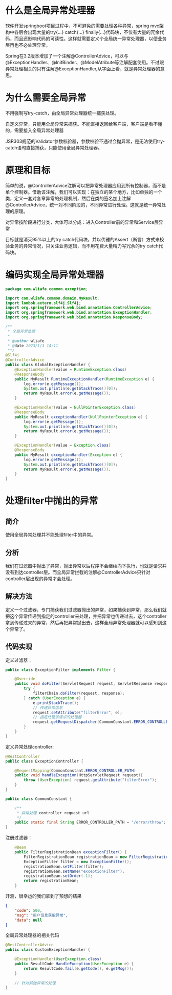 # 什么是全局异常处理器

软件开发springboot项目过程中，不可避免的需要处理各种异常，spring mvc架构中各层会出现大量的try{...} catch{...} finally{...}代码块，不仅有大量的冗余代码，而且还影响代码的可读性。这样就需要定义个全局统一异常处理器，以便业务层再也不必处理异常。

Spring在3.2版本增加了一个注解@ControllerAdvice，可以与@ExceptionHandler、@InitBinder、@ModelAtribute等注解配套使用。不过跟异常处理相关的只有注解@ExceptionHandler,从字面上看，就是异常处理器的意思。

# 为什么需要全局异常

不用强制写try-catch，由全局异常处理器统一捕获处理。

自定义异常，只能用全局异常来捕获。不能直接返回给客户端，客户端是看不懂的，需要接入全局异常处理器

JSR303规范的Validator参数校验器，参数校验不通过会抛异常，是无法使用try-catch语句直接捕获，只能使用全局异常处理器。

# 原理和目标

简单的说，@ControllerAdvice注解可以把异常处理器应用到所有控制器，而不是单个控制器。借助该注解，我们可以实现：在独立的某个地方，比如单独的一个类，定义一套对各章异常的处理机制，然后在类的签名加上注解@ControllerAdvice，统一对不同阶段的，不同异常进行处理。这就是统一异常处理的原理。

对异常按阶段进行分类，大体可以分成：进入Controller前的异常和Service层异常

目标就是消灭95%以上的try catch代码块，并以优雅的Assert（断言）方式来校验业务的异常情况，只关注业务逻辑，而不用花费大量精力写冗余的try catch代码块。

# 编码实现全局异常处理器

```java
package com.wliafe.common.exception;

import com.wliafe.common.domain.MyResult;
import lombok.extern.slf4j.Slf4j;
import org.springframework.web.bind.annotation.ControllerAdvice;
import org.springframework.web.bind.annotation.ExceptionHandler;
import org.springframework.web.bind.annotation.ResponseBody;

/**
 * 全局异常处理
 *
 * @author wliafe
 * @date 2023/1/3 14:11
 **/
@Slf4j
@ControllerAdvice
public class GlobalExceptionHandler {
    @ExceptionHandler(value = RuntimeException.class)
    @ResponseBody
    public MyResult RuntimeExceptionHandler(RuntimeException e) {
        log.error(e.getMessage());
        System.out.println(e.getStackTrace()[0]);
        return MyResult.error(e.getMessage());
    }

    @ExceptionHandler(value = NullPointerException.class)
    @ResponseBody
    public MyResult exceptionHandler(NullPointerException e) {
        log.error(e.getMessage());
        System.out.println(e.getStackTrace()[0]);
        return MyResult.error(e.getMessage());
    }

    @ExceptionHandler(value = Exception.class)
    @ResponseBody
    public MyResult exceptionHandler(Exception e) {
        log.error(e.getMessage());
        System.out.println(e.getStackTrace()[0]);
        return MyResult.error(e.getMessage());
    }
}
```

# 处理filter中抛出的异常

## 简介

使用全局异常处理并不能处理filter中的异常。

## 分析

我们在过滤器中抛出了异常，抛出异常以后程序不会继续向下执行，也就是请求并没有到达controller层。而全局异常拦截的注解@ControllerAdvice只针对controller层出现的异常才会处理。

## 解决方法

定义一个过滤器，专门捕获我们过滤器抛出的异常，如果捕获到异常，那么我们就把这个异常传递到指定的controller来处理，并把异常也传递过去，这个controller拿到传递过来的异常，然后再把异常抛出去，这样全局异常处理器就可以感知到这个异常了。

## 代码实现

定义过滤器：

```java
public class ExceptionFilter implements Filter {

    @Override
    public void doFilter(ServletRequest request, ServletResponse response, FilterChain filterChain) throws IOException, ServletException {
        try {
            filterChain.doFilter(request, response);
        } catch (UserException e) {
            e.printStackTrace();
            // 传递异常信息
            request.setAttribute("filterError", e);
            // 指定处理该请求的处理器
            request.getRequestDispatcher(CommonConstant.ERROR_CONTROLLER_PATH).forward(request, response);
        }
    }
}
```

定义异常处理controller:

```java
@RestController
public class ExceptionController {

    @RequestMapping(CommonConstant.ERROR_CONTROLLER_PATH)
    public void handleException(HttpServletRequest request){
        throw (UserException) request.getAttribute("filterError");
    }
}

public class CommonConstant {

    /**
     * 异常处理 controller request url
     */
    public static final String ERROR_CONTROLLER_PATH = "/error/throw";
}
```

注册过滤器：

```java
	@Bean
    public FilterRegistrationBean exceptionFilter() {
        FilterRegistrationBean registrationBean = new FilterRegistrationBean();
        ExceptionFilter filter = new ExceptionFilter();
        registrationBean.setFilter(filter);
        registrationBean.setName("exceptionFilter");
        registrationBean.setOrder(-1);
        return registrationBean;
    }
```

开测，很幸运的我们拿到了预想的结果

```json
{
    "code": 500,
    "msg": "用户信息获取异常",
    "data": null
}
```

全局异常处理器的相关代码

```java
@RestControllerAdvice
public class CustomExceptionHandler {

    @ExceptionHandler(UserException.class)
    public ResultCode HandleException(UserException e) {
        return ResultCode.fail(e.getCode(), e.getMsg());
    }
	
	// 针对其他异常的处理
}
```